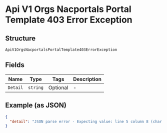 
# Api V1 Orgs Nacportals Portal Template 403 Error Exception

## Structure

`ApiV1OrgsNacportalsPortalTemplate403ErrorException`

## Fields

| Name | Type | Tags | Description |
|  --- | --- | --- | --- |
| `Detail` | `string` | Optional | - |

## Example (as JSON)

```json
{
  "detail": "JSON parse error - Expecting value: line 5 column 8 (char 56)"
}
```

